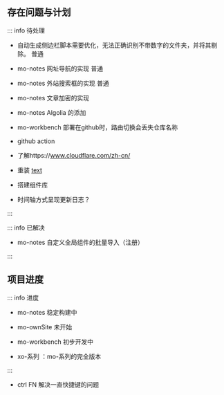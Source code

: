 ## 存在问题与计划

::: info 待处理

- 自动生成侧边栏脚本需要优化，无法正确识别不带数字的文件夹，并将其剔除。 <Badge type='info'>普通</Badge>


- mo-notes 网址导航的实现  <Badge type='info'>普通</Badge>

- mo-notes 外站搜索框的实现  <Badge type='info'>普通</Badge>

- mo-notes 文章加密的实现

- mo-notes Algolia 的添加

- mo-workbench 部署在github时，路由切换会丢失仓库名称

- github action 

- 了解https://www.cloudflare.com/zh-cn/

- 重装 [text](/articles/temp/000%20电脑重装指引.md)

- 搭建组件库

- 时间轴方式呈现更新日志？

:::

::: info 已解决

- mo-notes 自定义全局组件的批量导入（注册）


:::





## 项目进度

::: info  <Badge type='info'>进度</Badge>

- mo-notes <Badge type='info'>稳定构建中</Badge>
- mo-ownSite <Badge type='danger'>未开始</Badge>
- mo-workbench <Badge type='warning'>初步开发中</Badge>

- xo-系列  ：mo-系列的完全版本

:::


- ctrl FN  解决一直快捷键的问题